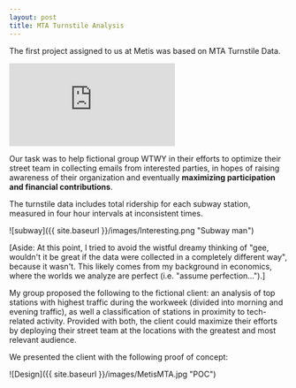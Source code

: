 ```yaml
---
layout: post
title: MTA Turnstile Analysis
---
```


The first project assigned to us at Metis was based on MTA Turnstile Data. 

!["MTA Turnstile datasets"](http://web.mta.info/developers/turnstile.html)

Our task was to help fictional group WTWY in their efforts to optimize their street team in collecting emails from interested parties, in hopes of raising awareness of their organization and eventually <b>maximizing participation and financial contributions</b>.

The turnstile data includes total ridership for each subway station, measured in four hour intervals at inconsistent times. 

![subway]({{ site.baseurl }}/images/Interesting.png "Subway man")

[Aside: At this point, I tried to avoid the wistful dreamy thinking of "gee, wouldn't it be great if the data were collected in a completely different way", because it wasn't. This likely comes from my background in economics, where the worlds we analyze are perfect (i.e. "assume perfection...").]

My group proposed the following to the fictional client: an analysis of top stations with highest traffic during the workweek (divided into morning and evening traffic), as well a classification of stations in proximity to tech-related activity. Provided with both, the client could maximize their efforts by deploying their street team at the locations with the greatest and most relevant audience.

We presented the client with the following proof of concept:

![Design]({{ site.baseurl }}/images/MetisMTA.jpg "POC")